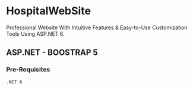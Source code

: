 # HospitalWebSite
Professional Website With Intuitive Features & Easy-to-Use Customization Tools Using ASP.NET 6.

## ASP.NET - BOOSTRAP 5
### Pre-Requisites
`.NET 6` 
